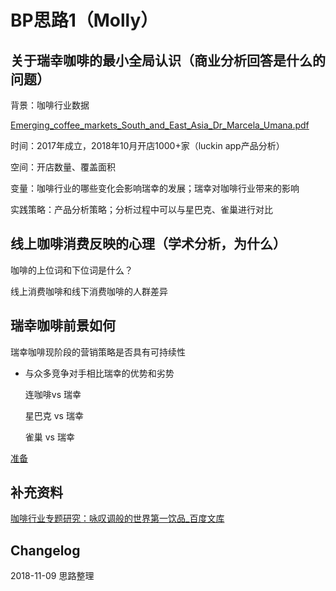 # BP思路1（Molly）

## 关于瑞幸咖啡的最小全局认识（商业分析回答是什么的问题）

背景：咖啡行业数据

[Emerging_coffee_markets_South_and_East_Asia_Dr_Marcela_Umana.pdf](Emerging_coffee_markets_South_and_East_Asia_Dr_Marcela_Umana-f3ae3b77-7cfa-4785-8072-55709449954b.pdf)

时间：2017年成立，2018年10月开店1000+家（luckin app产品分析）

空间：开店数量、覆盖面积

变量：咖啡行业的哪些变化会影响瑞幸的发展；瑞幸对咖啡行业带来的影响

实践策略：产品分析策略；分析过程中可以与星巴克、雀巢进行对比

## 线上咖啡消费反映的心理（学术分析，为什么）

咖啡的上位词和下位词是什么？

线上消费咖啡和线下消费咖啡的人群差异

## 瑞幸咖啡前景如何

瑞幸咖啡现阶段的营销策略是否具有可持续性

- 与众多竞争对手相比瑞幸的优势和劣势

    连咖啡vs 瑞幸

    星巴克 vs 瑞幸

    雀巢 vs 瑞幸

[准备](./Untitled-a0f49ca6-f6d5-4344-b5b1-be748ab8d96f.md)

## 补充资料

[咖啡行业专题研究：咏叹调般的世界第一饮品_百度文库](https://wenku.baidu.com/view/7b95acc0ad02de80d5d8406a.html)

[](https://www.cbndata.com/report/859/detail?isReading=report&page=12&readway=stand)

## Changelog

2018-11-09  思路整理